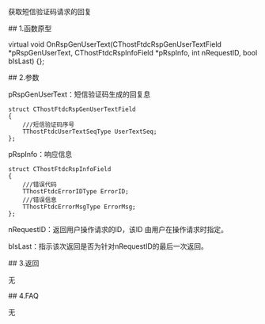 <p>获取短信验证码请求的回复</p>
<span class="anchor" id="97b81218-b35d-40ae-8bcd-29b6570d7358"></span>
## 1.函数原型
<p>virtual void OnRspGenUserText(CThostFtdcRspGenUserTextField *pRspGenUserText, CThostFtdcRspInfoField *pRspInfo, int nRequestID, bool bIsLast) {};</p>
<span class="anchor" id="b824df35-185d-4e40-8098-365eecf4db48"></span>
## 2.参数
<p>pRspGenUserText：短信验证码生成的回复息</p>
<pre><code>struct CThostFtdcRspGenUserTextField
{
    ///短信验证码序号
    TThostFtdcUserTextSeqType UserTextSeq;
};
</code></pre>
<p>pRspInfo：响应信息</p>
<pre><code>struct CThostFtdcRspInfoField
{
    ///错误代码
    TThostFtdcErrorIDType ErrorID;
    ///错误信息
    TThostFtdcErrorMsgType ErrorMsg;
};
</code></pre>
<p>nRequestID：返回用户操作请求的ID，该ID 由用户在操作请求时指定。</p>
<p>bIsLast：指示该次返回是否为针对nRequestID的最后一次返回。</p>
<span class="anchor" id="a0b63957-9486-4afa-aec6-af3328094be3"></span>
## 3.返回
<p>无</p>
<span class="anchor" id="1f4f0cb0-d034-4c9e-be5b-46368bba9558"></span>
## 4.FAQ
<p>无</p>
